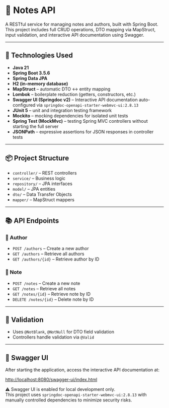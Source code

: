 # 📝 Notes API

A RESTful service for managing notes and authors, built with Spring Boot. This project includes full CRUD operations, DTO mapping via MapStruct, input validation, and interactive API documentation using Swagger.

---

## 🚀 Technologies Used

- **Java 21**
- **Spring Boot 3.5.6**
- **Spring Data JPA**
- **H2 (in-memory database)**
- **MapStruct** – automatic DTO ↔ entity mapping
- **Lombok** – boilerplate reduction (getters, constructors, etc.)
- **Swagger UI (Springdoc v2)** – Interactive API documentation auto-configured via `springdoc-openapi-starter-webmvc-ui:2.8.13`
- **JUnit 5** – unit and integration testing framework
- **Mockito** – mocking dependencies for isolated unit tests
- **Spring Test (MockMvc)** – testing Spring MVC controllers without starting the full server
- **JSONPath** – expressive assertions for JSON responses in controller tests
---

## 📦 Project Structure

- `controller/` – REST controllers
- `service/` – Business logic
- `repository/` – JPA interfaces
- `model/` – JPA entities
- `dto/` – Data Transfer Objects
- `mapper/` – MapStruct mappers

---

## 📚 API Endpoints

### 🔹 Author

- `POST /authors` – Create a new author
- `GET /authors` – Retrieve all authors
- `GET /authors/{id}` – Retrieve author by ID

### 🔹 Note

- `POST /notes` – Create a new note
- `GET /notes` – Retrieve all notes
- `GET /notes/{id}` – Retrieve note by ID
- `DELETE /notes/{id}` – Delete note by ID

---

## 🧪 Validation

- Uses `@NotBlank`, `@NotNull` for DTO field validation
- Controllers handle validation via `@Valid`

---

## 🧭 Swagger UI

After starting the application, access the interactive API documentation at:

[http://localhost:8080/swagger-ui/index.html](http://localhost:8080/swagger-ui/index.html)

⚠️ Swagger UI is enabled for local development only.  
This project uses `springdoc-openapi-starter-webmvc-ui:2.8.13` with manually controlled dependencies to minimize security risks.
